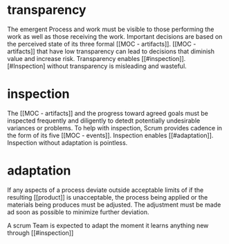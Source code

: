 # transparency
The emergent Process and work must be visible to those performing the work as well as those receiving the work. Important decisions are based on the perceived state of its three formal [[MOC - artifacts]]. [[MOC - artifacts]] that have low transparency can lead to decisions that diminish value and increase risk.
Transparency enables [[#inspection]]. [#Inspection] without transparency is misleading and wasteful.

# inspection
The [[MOC - artifacts]] and the progress toward agreed goals must be inspected frequently and diligently to detedt potentially undesirable variances or problems. To help with inspection, Scrum provides cadence in the form of its five [[MOC - events]].
Inspection enables [[#adaptation]]. Inspection without adaptation is pointless.

# adaptation
If any aspects of a process deviate outside acceptable limits of if the resulting [[product]] is unacceptable, the process being applied or the materials being produces must be adjusted. The adjustment must be made ad soon as possible to minimize further deviation.

A scrum Team is expected to adapt the moment it learns anything new through [[#inspection]]